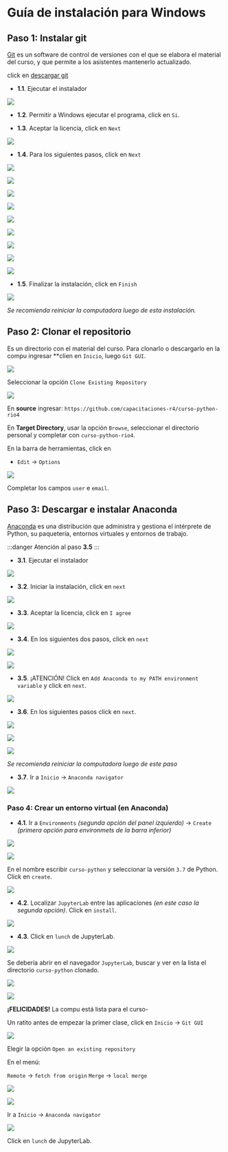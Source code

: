 # Guía de instalación para Windows

## Paso 1: Instalar git

[Git](https://git-scm.com/) es un software de control de versiones con el que se elabora el material del curso, y que permite a los asistentes mantenerlo actualizado.  

click en [descargar git](https://git-scm.com/download/win)

* **1.1**. Ejecutar el instalador

![](https://i.imgur.com/5FJj9qX.png)

* **1.2**. Permitir a Windows ejecutar el programa, click en `Si`.

* **1.3**. Aceptar la licencia, click en `Next`

![](https://i.imgur.com/8Whdpsk.png)

* **1.4**. Para los siguientes pasos, click en `Next`

![](https://i.imgur.com/OCAQ2xd.png)

![](https://i.imgur.com/qOOtKcj.png)

![](https://i.imgur.com/aAjafGb.png)

![](https://i.imgur.com/P09PLIt.png)

![](https://i.imgur.com/dVT4EL1.png)

![](https://i.imgur.com/p1hKVG1.png)

![](https://i.imgur.com/gdBhWAN.png)

![](https://i.imgur.com/Ix6Va4i.png)

![](https://i.imgur.com/xJzft1A.png)

* **1.5**. Finalizar la instalación, click en `Finish`

![](https://i.imgur.com/TNI436Z.png)

*Se recomienda reiniciar la computadora luego de esta instalación.*

## Paso 2: Clonar el repositorio

Es un directorio con el material del curso. Para clonarlo o descargarlo en la compu ingresar **clien en `Inicio`, luego `Git GUI`.

![](https://i.imgur.com/Idaqudm.png)

Seleccionar la opción `Clone Existing Repository`

![](https://i.imgur.com/GwJqfmX.png)

En **source** ingresar: `https://github.com/capacitaciones-r4/curso-python-rio4`

En **Target Directory**, usar la opción `Browse`, seleccionar el directorio personal y completar con `curso-python-rio4`.

En la barra de herramientas, click en 

* `Edit` -> `Options`

![](https://i.imgur.com/f8Fr7y6.png)

Completar los campos `user` e `email`.


## Paso 3: Descargar e instalar Anaconda

[Anaconda](https://www.anaconda.com/) es una distribución que administra y gestiona el intérprete de Python, su paquetería, entornos virtuales y entornos de trabajo. 

:::danger
Atención al paso **3.5**
:::

* **3.1**. Ejecutar el instalador

![](https://i.imgur.com/9lUwsCl.png)

* **3.2**. Iniciar la instalación, click en `next`

![](https://i.imgur.com/Xr1cBOH.png)

* **3.3**. Aceptar la licencia, click en `I agree`

![](https://i.imgur.com/wLsnIXW.png)

* **3.4**. En los siguientes dos pasos, click en `next`

![](https://i.imgur.com/1Bg8od7.png)

![](https://i.imgur.com/pNzVulz.png)

* **3.5**. ¡ATENCIÓN! Click en `Add Anaconda to my PATH environment variable` y click en `next`.

![](https://i.imgur.com/vaizuOu.png)

* **3.6**. En los siguientes pasos click en `next`.

![](https://i.imgur.com/Io8QZ4n.png)

![](https://i.imgur.com/pMjxIAj.png)

![](https://i.imgur.com/Yp2b40I.png)


*Se recomienda reiniciar la computadora luego de este paso*

* **3.7**. Ir a `Inicio` -> `Anaconda navigator`

![](https://i.imgur.com/cgK3J6x.png)

### Paso 4: Crear un entorno virtual (en Anaconda)

* **4.1**. Ir a `Environments` *(segunda opción del panel izquierdo)* -> `Create` *(primera opción para environmets de la barra inferior)*

![](https://i.imgur.com/pxMtYR1.png)

![](https://i.imgur.com/FEWcQnx.png)

En el nombre escribir `curso-python` y seleccionar la versión `3.7` de Python. Click en `create`.

![](https://i.imgur.com/dcPVixZ.png)

* **4.2**. Localizar `JupyterLab` entre las aplicaciones *(en este caso la segunda opción)*. Click en `install`.

![](https://i.imgur.com/TaEY3xh.png)

* **4.3**. Click en `lunch` de JupyterLab.

![](https://i.imgur.com/37VH0QD.png)

Se debería abrir en el navegador `JupyterLab`, buscar y ver en la lista el directorio `curso-python` clonado.

![](https://i.imgur.com/HkRRH61.png)

![](https://i.imgur.com/MxPunTb.png)

**¡FELICIDADES!** La compu está lista para el curso-

Un ratito antes de empezar la primer clase, click en `Inicio` -> `Git GUI`

![](https://i.imgur.com/Idaqudm.png)

Elegir la opción `Open an existing repository`

En el menú:  

`Remote` -> `fetch from origin`
`Merge` -> `local merge`

![](https://i.imgur.com/yJj2HlZ.png)

![](https://i.imgur.com/FZ0kpHB.png)

Ir a `Inicio` -> `Anaconda navigator`

![](https://i.imgur.com/37VH0QD.png)

Click en `lunch` de JupyterLab.
